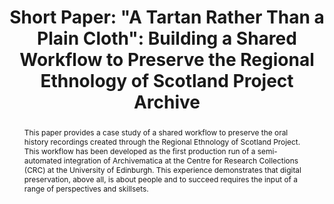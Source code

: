 ---
abstract: This paper provides a case study of a shared workflow to preserve the oral
  history recordings created through the Regional Ethnology of Scotland Project. This
  workflow has been developed as the first production run of a semi-automated integration
  of Archivematica at the Centre for Research Collections (CRC) at the University
  of Edinburgh. This experience demonstrates that digital preservation, above all,
  is about people and to succeed requires the input of a range of perspectives and
  skillsets.
creators:
- Thomson, Sara Day
date: null
document_url: https://az659834.vo.msecnd.net/eventsairwesteuprod/production-inconference-public/4675944b03cf46d69f1ef0e5d189719a
grand_parent: iPRES
institutions:
- University of Edinburgh
keywords:
- oral history
- workflow documentation
- automation
landing_page_url: null
language: eng
layout: publication
license: CC-BY 4.0 International
notes_url: null
parent: iPRES 2022
presentation_url: null
publication_type: short paper
size: null
source_name: iPRES
title: 'Short Paper: "A Tartan Rather Than a Plain Cloth": Building a Shared Workflow
  to Preserve the Regional Ethnology of Scotland Project Archive'
year: 2022
---